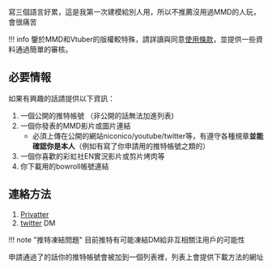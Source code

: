
寫三個語言好累，這是我第一次建模給別人用，所以不推薦沒用過MMD的人玩，會很痛苦

!!! info
    鑒於MMD和Vtuber的版權較特殊，請詳讀與同意[使用條款](tos.md)，並提供一些資料通過簡單的審核。

## 必要情報

如果有興趣的話請提供以下資訊：
1. 一個公開的推特帳號 （非公開的話無法加進列表)
2. 一個你發表的MMD影片或圖片連結
    - 必須上傳在公開的網站niconico/youtube/twitter等，有遵守各種規章**並能確認你是本人**（例如有寫了你申請用的推特帳號之類的）
3. 一個你喜歡的彩虹社EN實況影片或剪片烤肉等
4. 你下載用的bowroll帳號連結

## 連絡方法

1. [Privatter](https://privatter.net/m/hokekyooo)     
1. [twitter](https://twitter.com/hokekyooo) DM

!!! note "推特凍結問題"
    目前推特有可能凍結DM給非互相關注用戶的可能性

申請通過了的話你的推特帳號會被加到一個列表裡，列表上會提供下載方法的網址

